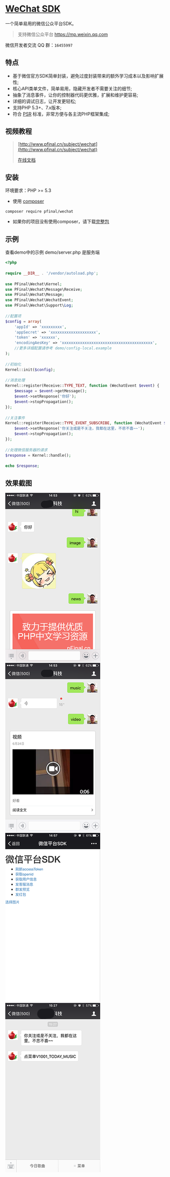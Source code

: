 # [WeChat SDK](http://pfinal.cn)

一个简单易用的微信公众平台SDK。

>支持微信公众平台 https://mp.weixin.qq.com

微信开发者交流 QQ 群：`16455997`

## 特点

 - 基于微信官方SDK简单封装，避免过度封装带来的额外学习成本以及影响扩展性;
 - 核心API类单文件，简单易用，隐藏开发者不需要关注的细节;
 - 抽象了消息事件，让你的控制器代码更优雅，扩展和维护更容易;
 - 详细的调试日志，让开发更轻松;
 - 支持PHP 5.3+、7.x版本;
 - 符合 [PSR](https://github.com/php-fig/fig-standards) 标准，非常方便与各主流PHP框架集成;

## 视频教程

> [http://www.pfinal.cn/subject/wechat](http://www.pfinal.cn/subject/wechat)
>
> [在线文档](doc/index.md)

## 安装

环境要求：PHP >= 5.3

* 使用 [composer](https://getcomposer.org/)

```shell
composer require pfinal/wechat
```

* 如果你的项目没有使用composer，请下载[完整包](https://github.com/pfinal/wechat/raw/publish/pfinal-wechat-full.zip)


## 示例

查看demo中的示例  demo/server.php 是服务端

```php
<?php

require __DIR__ . '/vendor/autoload.php';

use PFinal\Wechat\Kernel;
use PFinal\Wechat\Message\Receive;
use PFinal\Wechat\Message;
use PFinal\Wechat\WechatEvent;
use PFinal\Wechat\Support\Log;

//配置项 
$config = array(
    'appId' => 'xxxxxxxxx',
    'appSecret' => 'xxxxxxxxxxxxxxxxxxxx',
    'token' => 'xxxxxx',
    'encodingAesKey' => 'xxxxxxxxxxxxxxxxxxxxxxxxxxxxxxxxxxxxxxxx',
    //更多详细配置请参考 demo/config-local.example
);

//初始化
Kernel::init($config);

//消息处理
Kernel::register(Receive::TYPE_TEXT, function (WechatEvent $event) {
    $message = $event->getMessage();
    $event->setResponse('你好');
    $event->stopPropagation();
});

//关注事件
Kernel::register(Receive::TYPE_EVENT_SUBSCRIBE, function (WechatEvent $event) {
    $event->setResponse('你关注或是不关注，我都在这里，不悲不喜~~');
    $event->stopPropagation();
});

//处理微信服务器的请求
$response = Kernel::handle();

echo $response;

```

## 效果截图

![](doc/demo1.png)
![](doc/demo2.png)
![](doc/demo3.png)
![](doc/demo4.png)